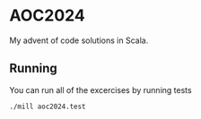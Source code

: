 # AOC2024

My advent of code solutions in Scala.

## Running

You can run all of the excercises by running tests

```bash
./mill aoc2024.test
```